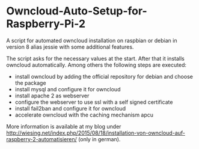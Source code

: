 # Owncloud-Auto-Setup-for-Raspberry-Pi-2

A script for automated owncloud installation on raspbian or debian in version 8 alias jessie with some additional features.

The script asks for the necessary values at the start. After that it installs owncloud automatically. Among others the following steps are executed:
- install owncloud by adding the official repository for debian and choose the package
- install mysql and configure it for owncloud
- install apache 2 as webserver
- configure the webserver to use ssl with a self signed certificate
- install fail2ban and configure it for owncloud
- accelerate owncloud with the caching mechanism apcu

More information is available at my blog under http://wiesing.net/index.php/2015/08/18/installation-von-owncloud-auf-raspberry-2-automatisieren/ (only in german).
